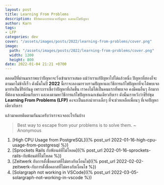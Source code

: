 ```yaml
---
layout: post
title: Learning From Problems
description: ซีรีย์ของการพบเจอปัญหา และแก้ไขปัญหา
author: Karn
tags:
- LFP
categories: dev
cover: "/assets/images/posts/2022/learning-from-problems/cover.png"
image:
  path: "/assets/images/posts/2022/learning-from-problems/cover.png"
  width: 1200
  height: 800
date: 2022-01-04 21:21 +0700
---
```

ตลอดปีที่ผ่านมาเราพบว่าปัญหาจะวิ่งเข้ามาเราเสมอ แม้ว่าเราแก้ปัญหาไปได้แล้วหนึ่ง ปัญหาที่สองก็จะตามมาไม่ช้าก็เร็ว ดังนั้นในปี **2022** นี้เราจะลองมารวบรวมปัญหาและวิธีการแก้ไขปัญหาที่จะได้พบเจอมาทำเป็นซีรีย์กันดู เพราะเราเชื่อว่าปัญหาที่เกิดขึ้น เราคงไม่ได้เป็นคนแรกที่พบเจอ คงมีคนอื่นๆ อีกมากที่ต้องเจอเหมือนกับเรา และคงตามหาวิธีการแก้ไขปัญหาเฉกเช่นเดียวกับเรา ดังนั้นเราหวังว่าซีรีย์ชุด **Learning From Problems (LFP)** คงจะเป็นแสงนำทางเล็กๆ ที่จะช่วยเหลือเพื่อนๆ ที่เจอปัญหาเดียวกับเรา

แล้วมาคอยติดตามกันนะครับว่าเราจะเจออะไรกันบ้าง

> Best way to escape from your problems is to solve them. ~ Anonymous

1. [High CPU Usage from PostgreSQL]({% post_url 2022-01-16-high-cpu-usage-from-postgresql %})
2. [Sprockets Rails กับฟ้อนต์ที่ไม่โหลด]({% post_url 2022-01-16-sprockets-rails-กับฟ้อนต์ที่ไม่โหลด %})
3. [Zeitwerk กับการตั้งชื่อคลาสที่ไม่ตรงกับเงื่อนไข]({% post_url 2022-02-02-zeitwerk-กับการตั้งชื่อคลาสที่ไม่ตรงกับเงื่อนไข %})
4. [Solargraph not working in VSCode]({% post_url 2022-03-05-solargraph-not-working-in-vscode %})
